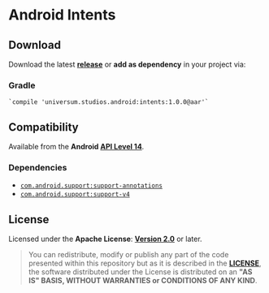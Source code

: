 Android Intents
===============

## Download ##

Download the latest **[release](https://github.com/universum-studios/android_intents/releases/tag/1.0.0 "Latest Releases page")** or **add as dependency** in your project via:

### Gradle ###

    `compile 'universum.studios.android:intents:1.0.0@aar'`

## Compatibility ##

Available from the **Android [API Level 14](http://developer.android.com/about/versions/android-4.0.html "See API highlights")**.

### Dependencies ###

- [`com.android.support:support-annotations`](http://developer.android.com/tools/support-library/features.html#annotations)
- [`com.android.support:support-v4`](http://developer.android.com/tools/support-library/features.html#v4)

## License ##

Licensed under the **Apache License**: **[Version 2.0](http://www.apache.org/licenses/LICENSE-2.0)** or later.

> You can redistribute, modify or publish any part of the code presented within this repository but as it is described in the [**LICENSE**](https://github.com/universum-studios/android_intents/blob/release/LICENSE.md), the software distributed under the License is distributed on an **"AS IS" BASIS, WITHOUT WARRANTIES or CONDITIONS OF ANY KIND**.

